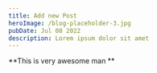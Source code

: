 ```yaml
---
title: Add new Post
heroImage: /blog-placeholder-3.jpg
pubDate: Jul 08 2022
description: Lorem ipsum dolor sit amet
---
```


**This is very awesome man **
